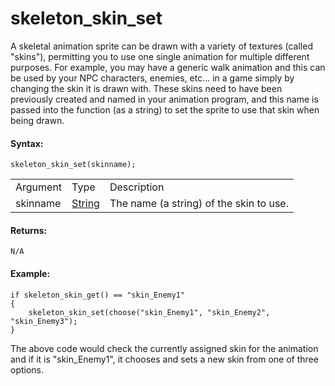 # skeleton_skin_set

A skeletal animation sprite can be drawn with a variety of textures
(called "skins"), permitting you to use one single animation for
multiple different purposes. For example, you may have a generic walk
animation and this can be used by your NPC characters, enemies, etc...
in a game simply by changing the skin it is drawn with. These skins need
to have been previously created and named in your animation program, and
this name is passed into the function (as a string) to set the sprite to
use that skin when being drawn.

#### Syntax:

``` gml
skeleton_skin_set(skinname);
```

|          |                                                                                 |                                         |
|----------|---------------------------------------------------------------------------------|-----------------------------------------|
| Argument | Type                                                                            | Description                             |
| skinname |  [String](../../../../../../../GameMaker_Language/GML_Overview/Data_Types)  | The name (a string) of the skin to use. |

#### Returns:

``` gml
N/A
```

#### Example:

``` gml
if skeleton_skin_get() == "skin_Enemy1"
{
    skeleton_skin_set(choose("skin_Enemy1", "skin_Enemy2", "skin_Enemy3");
}
```

The above code would check the currently assigned skin for the animation
and if it is "skin_Enemy1", it chooses and sets a new skin from one of
three options.
